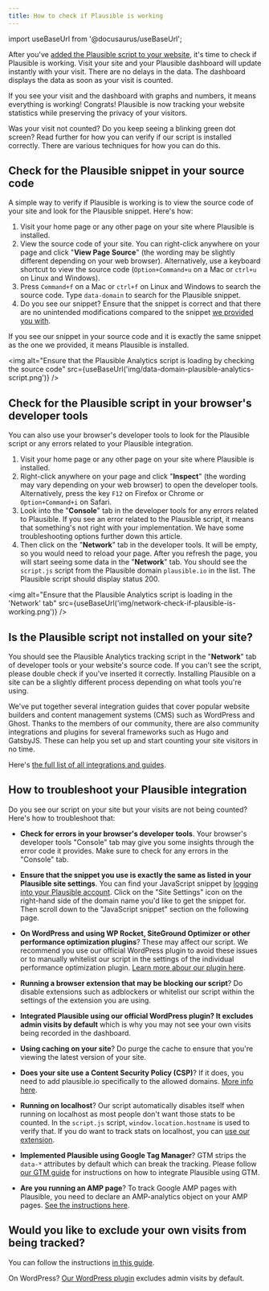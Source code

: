 ```yaml
---
title: How to check if Plausible is working
---
```


import useBaseUrl from '@docusaurus/useBaseUrl';

After you've [added the Plausible script to your website](plausible-script.md), it's time to check if Plausible is working. Visit your site and your Plausible dashboard will update instantly with your visit. There are no delays in the data. The dashboard displays the data as soon as your visit is counted.

If you see your visit and the dashboard with graphs and numbers, it means everything is working! Congrats! Plausible is now tracking your website statistics while preserving the privacy of your visitors.

Was your visit not counted? Do you keep seeing a blinking green dot screen? Read further for how you can verify if our script is installed correctly. There are various techniques for how you can do this.

## Check for the Plausible snippet in your source code

A simple way to verify if Plausible is working is to view the source code of your site and look for the Plausible snippet. Here's how:

1. Visit your home page or any other page on your site where Plausible is installed. 
2. View the source code of your site. You can right-click anywhere on your page and click "**View Page Source**" (the wording may be slightly different depending on your web browser). Alternatively, use a keyboard shortcut to view the source code (`Option+Command+u` on a Mac or `ctrl+u` on Linux and Windows).  
3. Press `Command+f` on a Mac or `ctrl+f` on Linux and Windows to search the source code. Type `data-domain` to search for the Plausible snippet. 
4. Do you see our snippet? Ensure that the snippet is correct and that there are no unintended modifications compared to the snippet [we provided you with](plausible-script.md).

If you see our snippet in your source code and it is exactly the same snippet as the one we provided, it means Plausible is installed.

<img alt="Ensure that the Plausible Analytics script is loading by checking the source code" src={useBaseUrl('img/data-domain-plausible-analytics-script.png')} />

## Check for the Plausible script in your browser's developer tools

You can also use your browser's developer tools to look for the Plausible script or any errors related to your Plausible integration.

1. Visit your home page or any other page on your site where Plausible is installed. 
2. Right-click anywhere on your page and click "**Inspect**" (the wording may vary depending on your web browser) to open the developer tools. Alternatively, press the key `F12` on Firefox or Chrome or `Option+Command+i` on Safari.
3. Look into the "**Console**" tab in the developer tools for any errors related to Plausible. If you see an error related to the Plausible script, it means that something's not right with your implementation. We have some troubleshooting options further down this article.
4. Then click on the "**Network**" tab in the developer tools. It will be empty, so you would need to reload your page. After you refresh the page, you will start seeing some data in the "**Network**" tab. You should see the `script.js` script from the Plausible domain `plausible.io` in the list. The Plausible script should display status 200.

<img alt="Ensure that the Plausible Analytics script is loading in the 'Network' tab" src={useBaseUrl('img/network-check-if-plausible-is-working.png')} />

## Is the Plausible script not installed on your site?

You should see the Plausible Analytics tracking script in the "**Network**" tab of developer tools or your website's source code. If you can't see the script, please double check if you've inserted it correctly. Installing Plausible on a site can be a slightly different process depending on what tools you're using.

We've put together several integration guides that cover popular website builders and content management systems (CMS) such as WordPress and Ghost. Thanks to the members of our community, there are also community integrations and plugins for several frameworks such as Hugo and GatsbyJS. These can help you set up and start counting your site visitors in no time.

Here's [the full list of all integrations and guides](integration-guides.md).

## How to troubleshoot your Plausible integration

Do you see our script on your site but your visits are not being counted? Here's how to troubleshoot that:

* **Check for errors in your browser's developer tools**. Your browser's developer tools "Console" tab may give you some insights through the error code it provides. Make sure to check for any errors in the "Console" tab. 

* **Ensure that the snippet you use is exactly the same as listed in your Plausible site settings**. You can find your JavaScript snippet by [logging into your Plausible account](https://plausible.io/sites). Click on the "Site Settings" icon on the right-hand side of the domain name you'd like to get the snippet for. Then scroll down to the "JavaScript snippet" section on the following page.

* **On WordPress and using WP Rocket, SiteGround Optimizer or other performance optimization plugins**? These may affect our script. We recommend you use our official WordPress plugin to avoid these issues or to manually whitelist our script in the settings of the individual performance optimization plugin. [Learn more abour our plugin here](https://plausible.io/wordpress-analytics-plugin). 

* **Running a browser extension that may be blocking our script**? Do disable extensions such as adblockers or whitelist our script within the settings of the extension you are using.

* **Integrated Plausible using our official WordPress plugin? It excludes admin visits by default** which is why you may not see your own visits being recorded in the dashboard.

* **Using caching on your site**? Do purge the cache to ensure that you're viewing the latest version of your site.
  
* **Does your site use a Content Security Policy (CSP)**? If it does, you need to add plausible.io specifically to the allowed domains. [More info here](https://github.com/plausible/docs/issues/20).

* **Running on localhost**? Our script automatically disables itself when running on localhost as most people don't want those stats to be counted. In the `script.js` script, `window.location.hostname` is used to verify that. If you do want to track stats on localhost, you can [use our extension](script-extensions.md).

* **Implemented Plausible using Google Tag Manager**? GTM strips the `data-*` attributes by default which can break the tracking. Please follow [our GTM guide](google-tag-manager.md) for instructions on how to integrate Plausible using GTM.

* **Are you running an AMP page**? To track Google AMP pages with Plausible, you need to declare an AMP-analytics object on your AMP pages. [See the instructions here](https://github.com/plausible/analytics/discussions/220#discussioncomment-904022).

## Would you like to exclude your own visits from being tracked?

You can follow the instructions [in this guide](excluding.md).

On WordPress? [Our WordPress plugin](https://plausible.io/wordpress-analytics-plugin) excludes admin visits by default.
